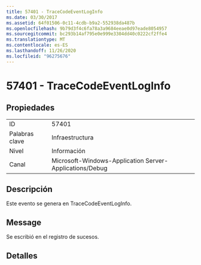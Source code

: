 ```yaml
---
title: 57401 - TraceCodeEventLogInfo
ms.date: 03/30/2017
ms.assetid: 64f01506-0c11-4cdb-b9a2-552938da487b
ms.openlocfilehash: 9b79d3f4c6fa78a3a9684eeae0d97eade8054957
ms.sourcegitcommit: bc293b14af795e0e999e3304dd40c0222cf2ffe4
ms.translationtype: MT
ms.contentlocale: es-ES
ms.lasthandoff: 11/26/2020
ms.locfileid: "96275676"
---
```

# <a name="57401---tracecodeeventloginfo"></a>57401 - TraceCodeEventLogInfo

## <a name="properties"></a>Propiedades  
  
|||  
|-|-|  
|ID|57401|  
|Palabras clave|Infraestructura|  
|Nivel|Información|  
|Canal|Microsoft-Windows-Application Server-Applications/Debug|  
  
## <a name="description"></a>Descripción  

 Este evento se genera en TraceCodeEventLogInfo.  
  
## <a name="message"></a>Message  

 Se escribió en el registro de sucesos.  
  
## <a name="details"></a>Detalles
